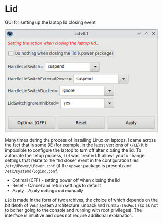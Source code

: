 # Lid
GUI for setting up the laptop lid closing event  
  
![](https://github.com/AKotov-dev/Lid/blob/main/ScreenShot1.png)  
  
Many times during the process of installing Linux on laptops, I came across the fact that in some DE (for example, in the latest versions of `XFCE`) it is impossible to configure the laptop to turn off after closing the lid. To automate the setup process, `Lid` was created. It allows you to change settings that relate to the "lid close" event in the configuration files `/etc/UPower/UPower.conf` (if the `upower` package is present) and `/etc/systemd/logind.conf`.

+ Optimal (OFF) - setting power off when closing the lid
+ Reset - Cancel and return settings to default
+ Apply - Apply settings set manually

`Lid` is made in the form of two archives, the choice of which depends on the bit depth of your system architecture: unpack and run`StartAsRoot` (so as not to bother going to the console and running with root privileges). The interface is intuitive and does not require additional explanation.
